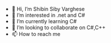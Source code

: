 - 👋 Hi, I’m Shibin Siby Varghese
- 👀 I’m interested in .net and C#
- 🌱 I’m currently learning C#
- 💞️ I’m looking to collaborate on C#,C++
- 📫 How to reach me 

<!---
Constantine1311998/Constantine1311998 is a ✨ special ✨ repository because its `README.md` (this file) appears on your GitHub profile.
You can click the Preview link to take a look at your changes.
--->
